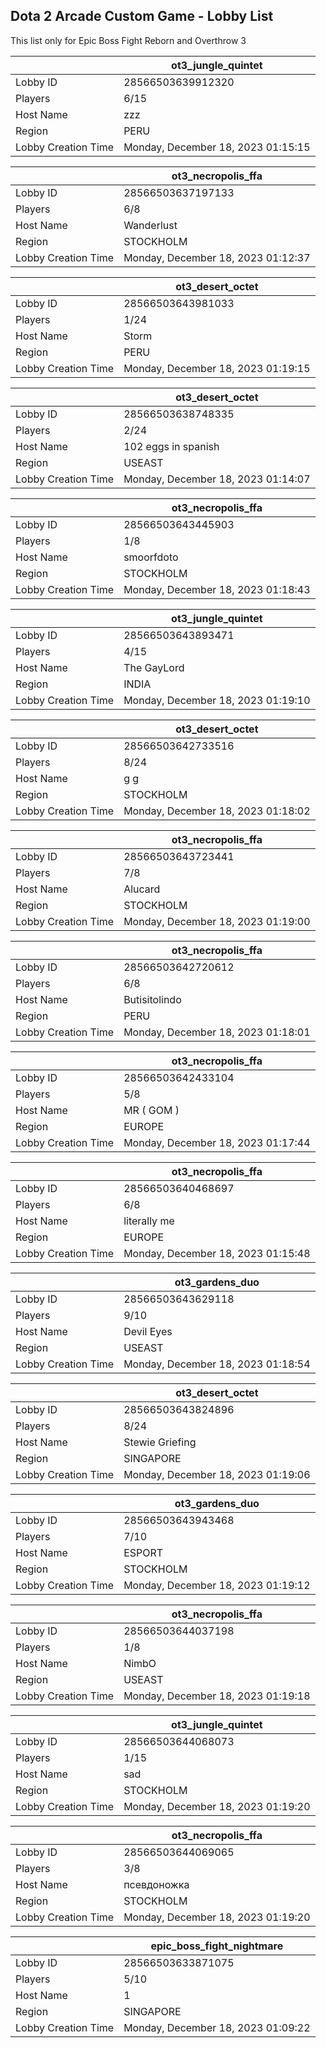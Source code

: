 ## Dota 2 Arcade Custom Game - Lobby List

This list only for Epic Boss Fight Reborn and Overthrow 3

|  | ot3_jungle_quintet |
| ------ | ------ |
| Lobby ID | 28566503639912320 |
| Players | 6/15 |
| Host Name | zzz |
| Region | PERU |
| Lobby Creation Time | Monday, December 18, 2023 01:15:15 |


|  | ot3_necropolis_ffa |
| ------ | ------ |
| Lobby ID | 28566503637197133 |
| Players | 6/8 |
| Host Name | Wanderlust |
| Region | STOCKHOLM |
| Lobby Creation Time | Monday, December 18, 2023 01:12:37 |


|  | ot3_desert_octet |
| ------ | ------ |
| Lobby ID | 28566503643981033 |
| Players | 1/24 |
| Host Name | Storm |
| Region | PERU |
| Lobby Creation Time | Monday, December 18, 2023 01:19:15 |


|  | ot3_desert_octet |
| ------ | ------ |
| Lobby ID | 28566503638748335 |
| Players | 2/24 |
| Host Name | 102 eggs in spanish |
| Region | USEAST |
| Lobby Creation Time | Monday, December 18, 2023 01:14:07 |


|  | ot3_necropolis_ffa |
| ------ | ------ |
| Lobby ID | 28566503643445903 |
| Players | 1/8 |
| Host Name | smoorfdoto |
| Region | STOCKHOLM |
| Lobby Creation Time | Monday, December 18, 2023 01:18:43 |


|  | ot3_jungle_quintet |
| ------ | ------ |
| Lobby ID | 28566503643893471 |
| Players | 4/15 |
| Host Name | The GayLord |
| Region | INDIA |
| Lobby Creation Time | Monday, December 18, 2023 01:19:10 |


|  | ot3_desert_octet |
| ------ | ------ |
| Lobby ID | 28566503642733516 |
| Players | 8/24 |
| Host Name | g g |
| Region | STOCKHOLM |
| Lobby Creation Time | Monday, December 18, 2023 01:18:02 |


|  | ot3_necropolis_ffa |
| ------ | ------ |
| Lobby ID | 28566503643723441 |
| Players | 7/8 |
| Host Name | Alucard |
| Region | STOCKHOLM |
| Lobby Creation Time | Monday, December 18, 2023 01:19:00 |


|  | ot3_necropolis_ffa |
| ------ | ------ |
| Lobby ID | 28566503642720612 |
| Players | 6/8 |
| Host Name | Butisitolindo |
| Region | PERU |
| Lobby Creation Time | Monday, December 18, 2023 01:18:01 |


|  | ot3_necropolis_ffa |
| ------ | ------ |
| Lobby ID | 28566503642433104 |
| Players | 5/8 |
| Host Name | MR ( GOM ) |
| Region | EUROPE |
| Lobby Creation Time | Monday, December 18, 2023 01:17:44 |


|  | ot3_necropolis_ffa |
| ------ | ------ |
| Lobby ID | 28566503640468697 |
| Players | 6/8 |
| Host Name | literally me |
| Region | EUROPE |
| Lobby Creation Time | Monday, December 18, 2023 01:15:48 |


|  | ot3_gardens_duo |
| ------ | ------ |
| Lobby ID | 28566503643629118 |
| Players | 9/10 |
| Host Name | Devil Eyes |
| Region | USEAST |
| Lobby Creation Time | Monday, December 18, 2023 01:18:54 |


|  | ot3_desert_octet |
| ------ | ------ |
| Lobby ID | 28566503643824896 |
| Players | 8/24 |
| Host Name | Stewie Griefing |
| Region | SINGAPORE |
| Lobby Creation Time | Monday, December 18, 2023 01:19:06 |


|  | ot3_gardens_duo |
| ------ | ------ |
| Lobby ID | 28566503643943468 |
| Players | 7/10 |
| Host Name | ESPORT |
| Region | STOCKHOLM |
| Lobby Creation Time | Monday, December 18, 2023 01:19:12 |


|  | ot3_necropolis_ffa |
| ------ | ------ |
| Lobby ID | 28566503644037198 |
| Players | 1/8 |
| Host Name | NimbO |
| Region | USEAST |
| Lobby Creation Time | Monday, December 18, 2023 01:19:18 |


|  | ot3_jungle_quintet |
| ------ | ------ |
| Lobby ID | 28566503644068073 |
| Players | 1/15 |
| Host Name | sad |
| Region | STOCKHOLM |
| Lobby Creation Time | Monday, December 18, 2023 01:19:20 |


|  | ot3_necropolis_ffa |
| ------ | ------ |
| Lobby ID | 28566503644069065 |
| Players | 3/8 |
| Host Name | псевдоножка |
| Region | STOCKHOLM |
| Lobby Creation Time | Monday, December 18, 2023 01:19:20 |


|  | epic_boss_fight_nightmare |
| ------ | ------ |
| Lobby ID | 28566503633871075 |
| Players | 5/10 |
| Host Name | 1 |
| Region | SINGAPORE |
| Lobby Creation Time | Monday, December 18, 2023 01:09:22 |


